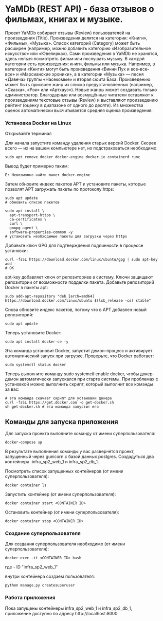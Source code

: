 # YaMDb (REST API) - база отзывов о фильмах, книгах и музыке.

Проект YaMDb собирает отзывы (Review) пользователей на произведения (Title). Произведения делятся на категории: «Книги», «Фильмы», «Музыка». Список категорий (Category) может быть расширен (например, можно добавить категорию «Изобразительное искусство» или «Ювелирка»).
Сами произведения в YaMDb не хранятся, здесь нельзя посмотреть фильм или послушать музыку.
В каждой категории есть произведения: книги, фильмы или музыка. Например, в категории «Книги» могут быть произведения «Винни Пух и все-все-все» и «Марсианские хроники», а в категории «Музыка» — песня «Давеча» группы «Насекомые» и вторая сюита Баха. Произведению может быть присвоен жанр из списка предустановленных (например, «Сказка», «Рок» или «Артхаус»). Новые жанры может создавать только администратор.
Благодарные или возмущённые читатели оставляют к произведениям текстовые отзывы (Review) и выставляют произведению рейтинг (оценку в диапазоне от одного до десяти). Из множества оценок автоматически высчитывается средняя оценка произведения.
 
### Установка Docker на Linux

Открывайте терминал

Для начала запустите команду удаления старых версий Docker. Скорее всего — их на вашем компьютере нет, но подстраховаться необходимо:

```
sudo apt remove docker docker-engine docker.io containerd runc 
```

Вывод будет примерно таким:

```
E: Невозможно найти пакет docker-engine
```

Затем обновите индекс пакетов APT и установите пакеты, которые позволят APT загружать пакеты по протоколу https:

```
sudo apt update
# обновить список пакетов

sudo apt install \
  apt-transport-https \
  ca-certificates \
  curl \
  gnupg-agent \
  software-properties-common -y
# установить необходимые пакеты для загрузки через https
```

Добавьте ключ GPG для подтверждения подлинности в процессе установки:

```
curl -fsSL https://download.docker.com/linux/ubuntu/gpg | sudo apt-key add -
# ОК
```

apt-key добавляет ключ от репозиториев в систему. Ключи защищают репозитории от возможности подделки пакета.
Добавьте репозиторий Docker в пакеты apt:

```
sudo add-apt-repository "deb [arch=amd64] https://download.docker.com/linux/ubuntu $(lsb_release -cs) stable"
```

Снова обновите индекс пакетов, потому что в APT добавлен новый репозиторий:

```
sudo apt update
```

Теперь установите Docker:

```
sudo apt install docker-ce -y
```

Эта команда установит Docker, запустит демон-процесс и активирует автоматический запуск при загрузке.
Проверьте, что Docker работает:

```
sudo systemctl status docker
```

Теперь выполните команду sudo systemctl enable docker, чтобы докер-демон автоматически запускался при старте системы.
При проблемах с установкой можно выполнить скрипт, который выполнит все команды за вас:

```
# эта команда скачает скрипт для установки докера
curl -fsSL https://get.docker.com -o get-docker.sh
sh get-docker.sh # эта команда запустит его
```




## Команды для запуска приложения

Для запуска проекта выполните команду от имени суперпользователя:

```
docker-compose up
```

В результате выполнения команды у вас развернётся проект, запущенный через gunicorn с базой данных postgres.
Создадуться два контейнера. infra_sp2_web_1 и infra_sp2_db_1.

Посмотреть список запущенных контейнеров (от имени суперпользователя):

```
docker container ls
```

Запустить контейнер (от имени суперпользователя):

```
docker container start <CONTAINER ID>
```

Остановить контейнер (от имени суперпользователя):

```
docker container stop <CONTAINER ID>
```


### Создание суперпользователя

Для создания суперпользователя необходимо (от имени суперпользователя):

```
docker exec -it <CONTAINER ID> bash
```
где <CONTAINER ID> - ID "infra_sp2_web_1"


внутри контейнера создаем пользователя:

```
python manage.py createsuperuser
```


### Работа приложения 

Пока запущены контейнеры infra_sp2_web_1 и infra_sp2_db_1, приложение доступно по адресу http://localhost:8000





